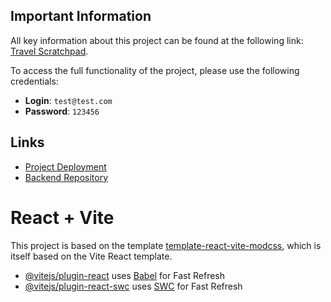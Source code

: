## Important Information

All key information about this project can be found at the following link: [Travel Scratchpad](https://baza-everything-can-move.vercel.app/).

To access the full functionality of the project, please use the following credentials:

- **Login**: `test@test.com`
- **Password**: `123456`

## Links

- [Project Deployment](https://travel-scratchpad.vercel.app/)
- [Backend Repository](https://github.com/GannaKov/travel-scratchpad-server)

# React + Vite

This project is based on the template [template-react-vite-modcss](https://github.com/GannaKov/template-react-vite-modcss), which is itself based on the Vite React template.

- [@vitejs/plugin-react](https://github.com/vitejs/vite-plugin-react/blob/main/packages/plugin-react/README.md) uses [Babel](https://babeljs.io/) for Fast Refresh
- [@vitejs/plugin-react-swc](https://github.com/vitejs/vite-plugin-react-swc) uses [SWC](https://swc.rs/) for Fast Refresh
